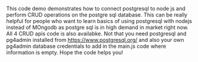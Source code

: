 This code demo demonstrates how to connect postgresql to node js and perform CRUD operations on the postgre sql database. 
This can be really helpful for people who want to learn basics of using postgresql with nodejs instead of MOngodb as postgre sql is in high demand in market right now.
All 4 CRUD apis code is also availabke.
Not that you need postgresql and pg4admin installed from https://www.postgresql.org/ and also your own pg4admin database credentials to add in the main.js code where information is empty.
Hope the code helps you!
